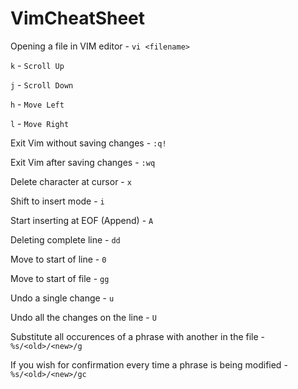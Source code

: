 # VimCheatSheet

Opening a file in VIM editor - `vi <filename>`

`k` - `Scroll Up`

`j` - `Scroll Down`

`h` - `Move Left`

`l` - `Move Right`

Exit Vim without saving changes - `:q!`

Exit Vim after saving changes - `:wq`

Delete character at cursor - `x`

Shift to insert mode - `i`

Start inserting at EOF (Append) - `A`

Deleting complete line - `dd`

Move to start of line - `0`

Move to start of file - `gg`

Undo a single change - `u`

Undo all the changes on the line - `U`

Substitute all occurences of a phrase with another in the file - `%s/<old>/<new>/g`

If you wish for confirmation every time a phrase is being modified - `%s/<old>/<new>/gc`
